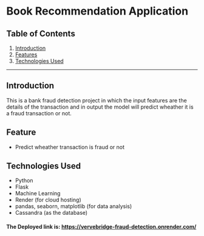 # Book Recommendation Application

## Table of Contents
1. [Introduction](#introduction)
2. [Features](#features)
3. [Technologies Used](#technologies-used)

---

## Introduction

This is a bank fraud detection project in which the input features are the details of the transaction and in output the model will predict wheather it is a fraud transaction or not.

## Feature

- Predict wheather transaction is fraud or not
 
## Technologies Used

- Python
- Flask
- Machine Learning
- Render (for cloud hosting)
- pandas, seaborn, matplotlib (for data analysis)
- Cassandra (as the database)

#### The Deployed link is: https://vervebridge-fraud-detection.onrender.com/
